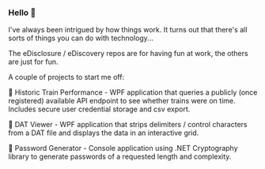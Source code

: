 ### Hello 👋

I've always been intrigued by how things work. It turns out that there's all sorts of things you can do with technology...

The eDisclosure / eDiscovery repos are for having fun at work, the others are just for fun.

A couple of projects to start me off:

🚄 Historic Train Performance - WPF application that queries a publicly (once registered) available API endpoint to see whether trains were on time. Includes secure user credential storage and csv export.

🔭 DAT Viewer - WPF application that strips delimiters / control characters from a DAT file and displays the data in an interactive grid.

🔐 Password Generator - Console application using .NET Cryptography library to generate passwords of a requested length and complexity.

